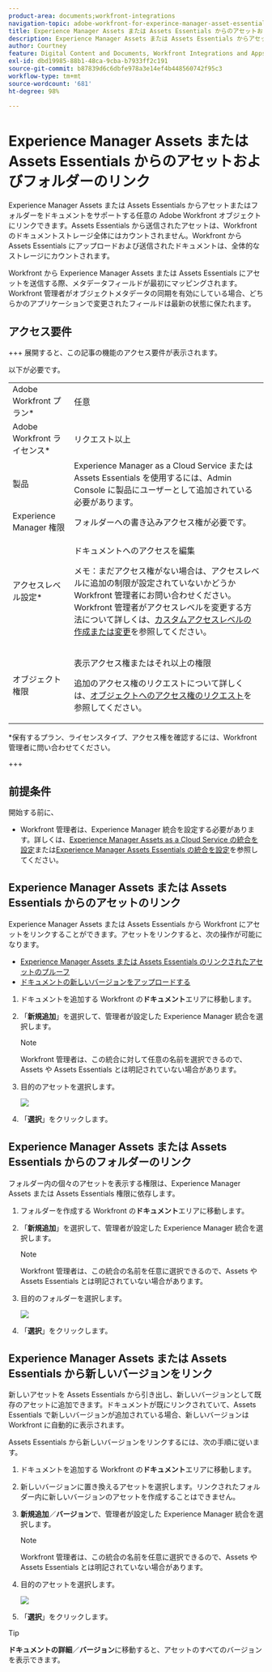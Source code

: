 ```yaml
---
product-area: documents;workfront-integrations
navigation-topic: adobe-workfront-for-experince-manager-asset-essentials
title: Experience Manager Assets または Assets Essentials からのアセットおよびフォルダーのリンク
description: Experience Manager Assets または Assets Essentials からアセットまたはフォルダーをドキュメントをサポートする任意の Adobe Workfront オブジェクトにリンクできます。Assets Essentials から送信されたアセットは、Workfront のドキュメントストレージ全体にはカウントされません。Workfront から Assets Essentials にアップロードおよび送信されたドキュメントは、全体的なストレージにカウントされます。
author: Courtney
feature: Digital Content and Documents, Workfront Integrations and Apps
exl-id: dbd19985-88b1-48ca-9cba-b7933ff2c191
source-git-commit: b87839d6c6dbfe978a3e14ef4b448560742f95c3
workflow-type: tm+mt
source-wordcount: '681'
ht-degree: 98%

---
```


# Experience Manager Assets または Assets Essentials からのアセットおよびフォルダーのリンク

Experience Manager Assets または Assets Essentials からアセットまたはフォルダーをドキュメントをサポートする任意の Adobe Workfront オブジェクトにリンクできます。Assets Essentials から送信されたアセットは、Workfront のドキュメントストレージ全体にはカウントされません。Workfront から Assets Essentials にアップロードおよび送信されたドキュメントは、全体的なストレージにカウントされます。

Workfront から Experience Manager Assets または Assets Essentials にアセットを送信する際、メタデータフィールドが最初にマッピングされます。Workfront 管理者がオブジェクトメタデータの同期を有効にしている場合、どちらかのアプリケーションで変更されたフィールドは最新の状態に保たれます。

## アクセス要件

+++ 展開すると、この記事の機能のアクセス要件が表示されます。

以下が必要です。

<table style="table-layout:auto"> 
 <col> 
 <col> 
 <tbody> 
  <tr> 
   <td role="rowheader">Adobe Workfront プラン*</td> 
   <td> <p> 任意</p> </td> 
  </tr> 
  <tr> 
   <td role="rowheader">Adobe Workfront ライセンス*</td> 
   <td> <p>リクエスト以上</p> </td> 
  </tr> 
  <tr> 
   <td role="rowheader">製品</td> 
   <td>Experience Manager as a Cloud Service または Assets Essentials を使用するには、Admin Console に製品にユーザーとして追加されている必要があります。</td> 
  </tr> 
   <tr> 
    <td role="rowheader">Experience Manager 権限</td> 
    <td>フォルダーへの書き込みアクセス権が必要です。</td> 
   </tr>
  <tr> 
   <td role="rowheader">アクセスレベル設定*</td> 
   <td> <p>ドキュメントへのアクセスを編集</p> <p>メモ：まだアクセス権がない場合は、アクセスレベルに追加の制限が設定されていないかどうか Workfront 管理者にお問い合わせください。Workfront 管理者がアクセスレベルを変更する方法について詳しくは、<a href="../../administration-and-setup/add-users/configure-and-grant-access/create-modify-access-levels.md" class="MCXref xref">カスタムアクセスレベルの作成または変更</a>を参照してください。</p> </td> 
  </tr> 
  <tr> 
   <td role="rowheader">オブジェクト権限</td> 
   <td> <p>表示アクセス権またはそれ以上の権限</p> <p>追加のアクセス権のリクエストについて詳しくは、<a href="../../workfront-basics/grant-and-request-access-to-objects/request-access.md" class="MCXref xref">オブジェクトへのアクセス権のリクエスト</a>を参照してください。</p> </td> 
  </tr> 
 </tbody> 
</table>

&#42;保有するプラン、ライセンスタイプ、アクセス権を確認するには、Workfront 管理者に問い合わせてください。

+++

## 前提条件

開始する前に、

* Workfront 管理者は、Experience Manager 統合を設定する必要があります。詳しくは、[Experience Manager Assets as a Cloud Service の統合を設定](/help/quicksilver/administration-and-setup/configure-integrations/configure-aacs-integration.md)または[Experience Manager Assets Essentials の統合を設定](/help/quicksilver/documents/adobe-workfront-for-experience-manager-assets-essentials/setup-asset-essentials.md)を参照してください。

## Experience Manager Assets または Assets Essentials からのアセットのリンク

Experience Manager Assets または Assets Essentials から Workfront にアセットをリンクすることができます。アセットをリンクすると、次の操作が可能になります。

* [Experience Manager Assets または Assets Essentials のリンクされたアセットのプルーフ](../../documents/adobe-workfront-for-experience-manager-assets-essentials/proof-linked-asset-aem.md)
* [ドキュメントの新しいバージョンをアップロードする](../../documents/managing-documents/upload-new-document-version.md)

1. ドキュメントを追加する Workfront の&#x200B;**ドキュメント**&#x200B;エリアに移動します。
1. 「**新規追加**」を選択して、管理者が設定した Experience Manager 統合を選択します。

   >[!NOTE]
   >
   >Workfront 管理者は、この統合に対して任意の名前を選択できるので、Assets や Assets Essentials とは明記されていない場合があります。

1. 目的のアセットを選択します。

   ![](assets/select-an-asset.png)

1. 「**選択**」をクリックします。

## Experience Manager Assets または Assets Essentials からのフォルダーのリンク

フォルダー内の個々のアセットを表示する権限は、Experience Manager Assets または Assets Essentials 権限に依存します。

1. フォルダーを作成する Workfront の&#x200B;**ドキュメント**&#x200B;エリアに移動します。
1. 「**新規追加**」を選択して、管理者が設定した Experience Manager 統合を選択します。

   >[!NOTE]
   >
   >Workfront 管理者は、この統合の名前を任意に選択できるので、Assets や Assets Essentials とは明記されていない場合があります。

1. 目的のフォルダーを選択します。

   ![](assets/select-a-folder.png)

1. 「**選択**」をクリックします。

## Experience Manager Assets または Assets Essentials から新しいバージョンをリンク

新しいアセットを Assets Essentials から引き出し、新しいバージョンとして既存のアセットに追加できます。ドキュメントが既にリンクされていて、Assets Essentials で新しいバージョンが追加されている場合、新しいバージョンは Workfront に自動的に表示されます。

Assets Essentials から新しいバージョンをリンクするには、次の手順に従います。

1. ドキュメントを追加する Workfront の&#x200B;**ドキュメント**&#x200B;エリアに移動します。
1. 新しいバージョンに置き換えるアセットを選択します。リンクされたフォルダー内に新しいバージョンのアセットを作成することはできません。
1. **新規追加**／**バージョン**&#x200B;で、管理者が設定した Experience Manager 統合を選択します。

   >[!NOTE]
   >
   >Workfront 管理者は、この統合の名前を任意に選択できるので、Assets や Assets Essentials とは明記されていない場合があります。

1. 目的のアセットを選択します。

   ![](assets/select-an-asset.png)

1. 「**選択**」をクリックします。

>[!TIP]
>
>**ドキュメントの詳細**／**バージョン**&#x200B;に移動すると、アセットのすべてのバージョンを表示できます。
